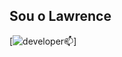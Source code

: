 ## Sou o Lawrence

[![developer📫](https://github-readme-stats.vercel.app/api?username={username}&theme=blue-green)]
